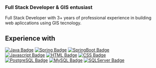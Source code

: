 ### Full Stack Developer & GIS entusiast

Full Stack Developer with 3+ years of professional experience in building web apliccations using GIS tecnology.<br>


## Experience with
[![Java Badge](https://img.shields.io/badge/-Java-007396?style=flat&logo=Java&logoColor=white&link=https://github.com/Batanero)]()
[![Spring Badge](https://img.shields.io/badge/-Spring-6DB33F?style=flat&logo=Spring&logoColor=white&link=https://github.com/Batanero)]()
[![SpringBoot Badge](https://img.shields.io/badge/-Spring%20Boot-6DB33F?style=flat&logo=Spring%20Boot&logoColor=white&link=https://github.com/Batanero)]()
<br>
[![Javascript Badge](https://img.shields.io/badge/-Javascript-F7DF1E?style=flat&logo=Javascript&logoColor=white&link=https://github.com/Batanero)]()
[![HTML Badge](https://img.shields.io/badge/-HTML-E34F26?style=flat&logo=HTML5&logoColor=white&link=https://github.com/Batanero)]()
[![CSS Badge](https://img.shields.io/badge/-CSS-1572B6?style=flat&logo=CSS3&logoColor=white&link=https://github.com/Batanero)]()
<br>
[![PostgreSQL Badge](https://img.shields.io/badge/-PostgreSQL-169E1?style=flat&logo=PostgreSQL&logoColor=white&link=https://github.com/Batanero)]()
[![MySQL Badge](https://img.shields.io/badge/-MySQL-4479A1?style=flat&logo=MySQL&logoColor=white&link=https://github.com/Batanero)]()
[![SQLServer Badge](https://img.shields.io/badge/-Microsoft%20SQL%20Server-CC2927?style=flat&logo=Microsoft%20SQL%20Server&logoColor=white&link=https://github.com/Batanero)]()
